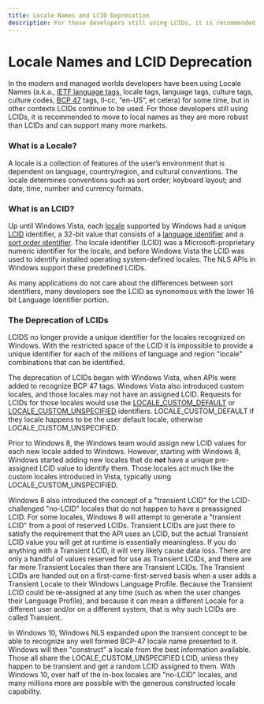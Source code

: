 ```yaml
---
title: Locale Names and LCID Deprecation
description: For those developers still using LCIDs, it is recommended to move to local names as they are more robust than LCIDs and can support many more markets.
---
```


# Locale Names and LCID Deprecation

In the modern and managed worlds developers have been using Locale Names (a.k.a., [IETF language tags,](http://en.wikipedia.org/wiki/IETF_language_tag) locale tags, language tags, culture tags, culture codes, [BCP 47](https://tools.ietf.org/html/bcp47) tags, ll-cc, “en-US”, et cetera) for some time, but in other contexts LCIDs continue to be used. For those developers still using LCIDs, it is recommended to move to local names as they are more robust than LCIDs and can support many more markets.

### What is a Locale?

A locale is a collection of features of the user’s environment that is dependent on language, country/region, and cultural conventions. The locale determines conventions such as sort order; keyboard layout; and date, time, number and currency formats.

### What is an LCID?

Up until Windows Vista, each [locale](https://msdn.microsoft.com/library/dd318716(VS.85).aspx) supported by Windows had a unique [LCID](https://msdn.microsoft.com/library/dd373763(v=vs.85).aspx) identifier, a 32-bit value that consists of a [language identifier](https://msdn.microsoft.com/library/dd318691(VS.85).aspx) and a [sort order identifier](https://msdn.microsoft.com/library/dd374060(VS.85).aspx). The locale identifier (LCID) was a Microsoft-proprietary numeric identifier for the locale, and before Windows Vista the LCID was used to identify installed operating system-defined locales. The NLS APIs in Windows support these predefined LCIDs.

As many applications do not care about the differences between sort identifiers, many developers see the LCID as synonomous with the lower 16 bit Language Identifier portion.

### The Deprecation of LCIDs

LCIDS no longer provide a unique identifier for the locales recognized on Windows.  With the restricted space of the LCID it is impossible to provide a unique identifier for each of the millions of language and region "locale" combinations that can be identified.

The deprecation of LCIDs began with Windows Vista, when APIs were added to recognize BCP 47 tags. Windows Vista also introduced custom locales, and those locales may not have an assigned LCID. Requests for LCIDs for those locales would use the [LOCALE_CUSTOM_DEFAULT](https://docs.microsoft.com/windows/win32/intl/locale-custom-constants) or [LOCALE_CUSTOM_UNSPECIFIED](https://docs.microsoft.com/windows/win32/intl/locale-custom-constants) identifiers.  LOCALE_CUSTOM_DEFAULT if they locale happens to be the user default locale, otherwise LOCALE_CUSTOM_UNSPECIFIED.

Prior to Windows 8, the Windows team would assign new LCID values for each new locale added to Windows. However, starting with Windows 8, Windows started adding new locales that do ***not*** have a unique pre-assigned LCID value to identify them. Those locales act much like the custom locales introduced in Vista, typically using LOCALE_CUSTOM_UNSPECIFIED.

Windows 8 also introduced the concept of a "transient LCID" for the LCID-challenged "no-LCID" locales that do not happen to have a preassigned LCID. For some locales, Windows 8 will attempt to generate a "transient LCID" from a pool of reserved LCIDs. Transient LCIDs are just there to satisfy the requirement that the API uses an LCID, but the actual Transient LCID value you will get at runtime is essentially meaningless. If you do anything with a Transient LCID, it will very likely cause data loss. There are only a handful of values reserved for use as Transient LCIDs, and there are far more Transient Locales than there are Transient LCIDs. The Transient LCIDs are handed out on a first-come-first-served basis when a user adds a Transient Locale to their Windows Language Profile. Because the Transient LCID could be re-assigned at any time (such as when the user changes their Language Profile), and because it can mean a different Locale for a different user and/or on a different system, that is why such LCIDs are called Transient.

In Windows 10, Windows NLS expanded upon the transient concept to be able to recognize any well formed BCP-47 locale name presented to it. Windows will then "construct" a locale from the best information available. Those all share the LOCALE_CUSTOM_UNSPECIFIED LCID, unless they happen to be transient and get a random LCID assigned to them. With Windows 10, over half of the in-box locales are "no-LCID" locales, and many millions more are possible with the generous constructed locale capability.
